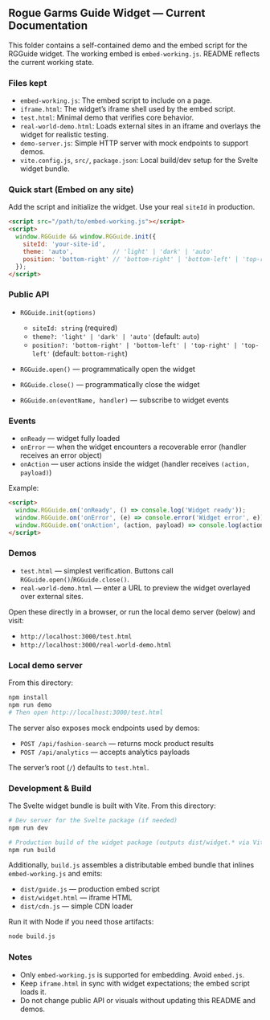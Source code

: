 ## Rogue Garms Guide Widget — Current Documentation

This folder contains a self-contained demo and the embed script for the RGGuide widget. The working embed is `embed-working.js`. README reflects the current working state.

### Files kept
- `embed-working.js`: The embed script to include on a page.
- `iframe.html`: The widget’s iframe shell used by the embed script.
- `test.html`: Minimal demo that verifies core behavior.
- `real-world-demo.html`: Loads external sites in an iframe and overlays the widget for realistic testing.
- `demo-server.js`: Simple HTTP server with mock endpoints to support demos.
- `vite.config.js`, `src/`, `package.json`: Local build/dev setup for the Svelte widget bundle.

### Quick start (Embed on any site)
Add the script and initialize the widget. Use your real `siteId` in production.

```html
<script src="/path/to/embed-working.js"></script>
<script>
  window.RGGuide && window.RGGuide.init({
    siteId: 'your-site-id',
    theme: 'auto',           // 'light' | 'dark' | 'auto'
    position: 'bottom-right' // 'bottom-right' | 'bottom-left' | 'top-right' | 'top-left'
  });
</script>
```

### Public API
- `RGGuide.init(options)`
  - `siteId: string` (required)
  - `theme?: 'light' | 'dark' | 'auto'` (default: `auto`)
  - `position?: 'bottom-right' | 'bottom-left' | 'top-right' | 'top-left'` (default: `bottom-right`)

- `RGGuide.open()` — programmatically open the widget
- `RGGuide.close()` — programmatically close the widget
- `RGGuide.on(eventName, handler)` — subscribe to widget events

### Events
- `onReady` — widget fully loaded
- `onError` — when the widget encounters a recoverable error (handler receives an error object)
- `onAction` — user actions inside the widget (handler receives `(action, payload)`)

Example:
```html
<script>
  window.RGGuide.on('onReady', () => console.log('Widget ready'));
  window.RGGuide.on('onError', (e) => console.error('Widget error', e));
  window.RGGuide.on('onAction', (action, payload) => console.log(action, payload));
</script>
```

### Demos
- `test.html` — simplest verification. Buttons call `RGGuide.open()`/`RGGuide.close()`.
- `real-world-demo.html` — enter a URL to preview the widget overlayed over external sites.

Open these directly in a browser, or run the local demo server (below) and visit:
- `http://localhost:3000/test.html`
- `http://localhost:3000/real-world-demo.html`

### Local demo server
From this directory:

```bash
npm install
npm run demo
# Then open http://localhost:3000/test.html
```

The server also exposes mock endpoints used by demos:
- `POST /api/fashion-search` — returns mock product results
- `POST /api/analytics` — accepts analytics payloads

The server’s root (`/`) defaults to `test.html`.

### Development & Build
The Svelte widget bundle is built with Vite. From this directory:

```bash
# Dev server for the Svelte package (if needed)
npm run dev

# Production build of the widget package (outputs dist/widget.* via Vite)
npm run build
```

Additionally, `build.js` assembles a distributable embed bundle that inlines `embed-working.js` and emits:
- `dist/guide.js` — production embed script
- `dist/widget.html` — iframe HTML
- `dist/cdn.js` — simple CDN loader

Run it with Node if you need those artifacts:

```bash
node build.js
```

### Notes
- Only `embed-working.js` is supported for embedding. Avoid `embed.js`.
- Keep `iframe.html` in sync with widget expectations; the embed script loads it.
- Do not change public API or visuals without updating this README and demos.


